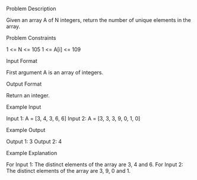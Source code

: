 Problem Description

Given an array A of N integers, return the number of unique elements in the array.


Problem Constraints

1 <= N <= 105
1 <= A[i] <= 109


Input Format

First argument A is an array of integers.


Output Format

Return an integer.


Example Input

Input 1:
A = [3, 4, 3, 6, 6]
Input 2:
A = [3, 3, 3, 9, 0, 1, 0]


Example Output

Output 1:
3
Output 2:
4


Example Explanation

For Input 1:
The distinct elements of the array are 3, 4 and 6.
For Input 2:
The distinct elements of the array are 3, 9, 0 and 1.

